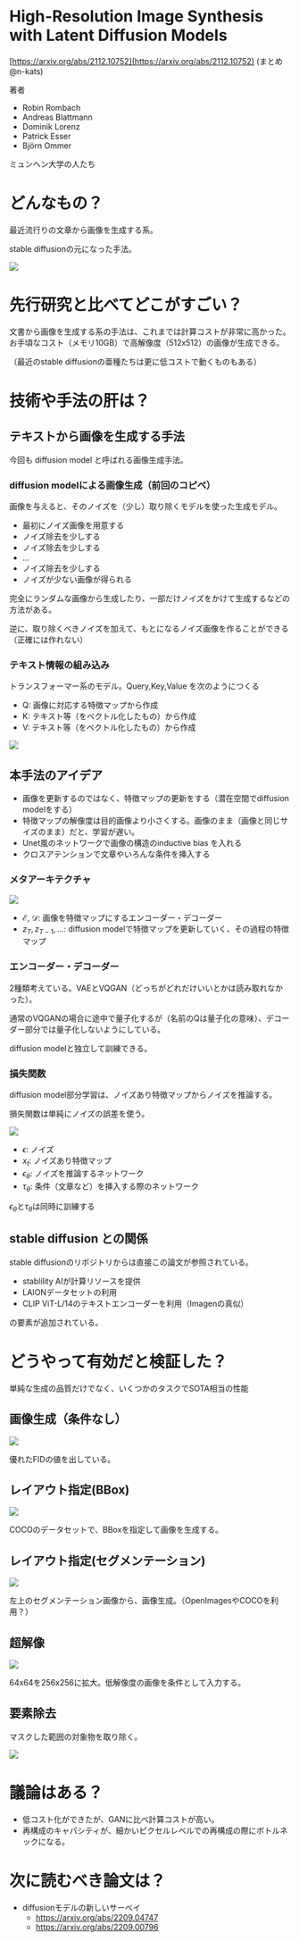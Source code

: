 # High-Resolution Image Synthesis with Latent Diffusion Models
[https://arxiv.org/abs/2112.10752](https://arxiv.org/abs/2112.10752)
(まとめ @n-kats)

著者
* Robin Rombach
* Andreas Blattmann
* Dominik Lorenz
* Patrick Esser
* Björn Ommer

ミュンヘン大学の人たち

# どんなもの？
最近流行りの文章から画像を生成する系。

stable diffusionの元になった手法。

![](./latent_diffusion_2112.10752/example.png)

# 先行研究と比べてどこがすごい？
文書から画像を生成する系の手法は、これまでは計算コストが非常に高かった。
お手頃なコスト（メモリ10GB）で高解像度（512x512）の画像が生成できる。

（最近のstable diffusionの亜種たちは更に低コストで動くものもある）

# 技術や手法の肝は？
## テキストから画像を生成する手法
今回も diffusion model と呼ばれる画像生成手法。

### diffusion modelによる画像生成（前回のコピペ）
画像を与えると、そのノイズを（少し）取り除くモデルを使った生成モデル。

* 最初にノイズ画像を用意する
* ノイズ除去を少しする
* ノイズ除去を少しする
* ...
* ノイズ除去を少しする
* ノイズが少ない画像が得られる

完全にランダムな画像から生成したり、一部だけノイズをかけて生成するなどの方法がある。

逆に、取り除くべきノイズを加えて、もとになるノイズ画像を作ることができる（正確には作れない）

### テキスト情報の組み込み
トランスフォーマー系のモデル。Query,Key,Value を次のようにつくる

* Q: 画像に対応する特徴マップから作成
* K: テキスト等（をベクトル化したもの）から作成
* V: テキスト等（をベクトル化したもの）から作成

![](./latent_diffusion_2112.10752/attention.png)

## 本手法のアイデア
* 画像を更新するのではなく、特徴マップの更新をする（潜在空間でdiffusion modelをする）
* 特徴マップの解像度は目的画像より小さくする。画像のまま（画像と同じサイズのまま）だと、学習が遅い。
* Unet風のネットワークで画像の構造のinductive bias を入れる
* クロスアテンションで文章やいろんな条件を挿入する

### メタアーキテクチャ

![](./latent_diffusion_2112.10752/meta.png)

* $\mathcal{E}$, $\mathcal{D}$: 画像を特徴マップにするエンコーダー・デコーダー
* $z_T, z_{T-1}, \dots$: diffusion modelで特徴マップを更新していく、その過程の特徴マップ


### エンコーダー・デコーダー
2種類考えている。VAEとVQGAN（どっちがどれだけいいとかは読み取れなかった）。

通常のVQGANの場合に途中で量子化するが（名前のQは量子化の意味）、デコーダー部分では量子化しないようにしている。

diffusion modelと独立して訓練できる。

### 損失関数
diffusion model部分学習は、ノイズあり特徴マップからノイズを推論する。

損失関数は単純にノイズの誤差を使う。

![](./latent_diffusion_2112.10752/loss.png)

* $\epsilon$: ノイズ
* $x_t$: ノイズあり特徴マップ
* $\epsilon_\theta$: ノイズを推論するネットワーク
* $\tau_\theta$: 条件（文章など）を挿入する際のネットワーク

$\epsilon_\theta$と$\tau_\theta$は同時に訓練する

## stable diffusion との関係
stable diffusionのリポジトリからは直接この論文が参照されている。

* stablility AIが計算リソースを提供
* LAIONデータセットの利用
* CLIP ViT-L/14のテキストエンコーダーを利用（Imagenの真似）

の要素が追加されている。

# どうやって有効だと検証した？
単純な生成の品質だけでなく、いくつかのタスクでSOTA相当の性能

## 画像生成（条件なし）

![](./latent_diffusion_2112.10752/score_no_condition.png)

優れたFIDの値を出している。

## レイアウト指定(BBox)

![](./latent_diffusion_2112.10752/result_with_bbox.png)

COCOのデータセットで、BBoxを指定して画像を生成する。

## レイアウト指定(セグメンテーション)

![](./latent_diffusion_2112.10752/result_with_segmentation.png)

左上のセグメンテーション画像から、画像生成。（OpenImagesやCOCOを利用？）

## 超解像

![](./latent_diffusion_2112.10752/result_with_super_resolution.png)

64x64を256x256に拡大。低解像度の画像を条件として入力する。

## 要素除去
マスクした範囲の対象物を取り除く。

![](./latent_diffusion_2112.10752/result_with_mask.png)

# 議論はある？
* 低コスト化ができたが、GANに比べ計算コストが高い。
* 再構成のキャパシティが、細かいピクセルレベルでの再構成の際にボトルネックになる。

# 次に読むべき論文は？
* diffusionモデルの新しいサーベイ
  * https://arxiv.org/abs/2209.04747
  * https://arxiv.org/abs/2209.00796
